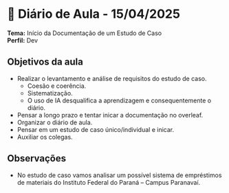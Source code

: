 # 📓 Diário de Aula - 15/04/2025  
**Tema:** Início da Documentação de um Estudo de Caso  
**Perfil:** Dev


## Objetivos da aula 
- Realizar o levantamento e análise de requisitos do estudo de caso.  
  - Coesão e coerência.  
  - Sistematização.  
  - O uso de IA desqualifica a aprendizagem e consequentemente o diário.  
- Pensar a longo prazo e tentar inicar a documentação no overleaf.  
- Organizar o diário de aula.  
- Pensar em um estudo de caso único/individual e inicar.  
- Auxiliar os colegas.

## Observações
- No estudo de caso vamos analisar um possível sistema de empréstimos de materiais do Instituto Federal do Paraná – Campus Paranavaí. 
